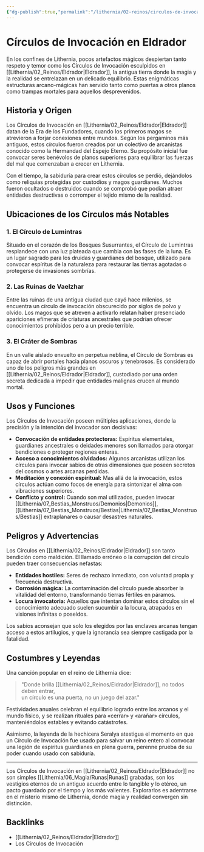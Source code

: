 ```yaml
---
{"dg-publish":true,"permalink":"/lithernia/02-reinos/circulos-de-invocacion-en-eldrador/","title":"Círculos de Invocación en Eldrador","tags":["lithernia","magia","estructura-magica"]}
---
```


# Círculos de Invocación en Eldrador

En los confines de Lithernia, pocos artefactos mágicos despiertan tanto respeto y temor como los Círculos de Invocación esculpidos en [[Lithernia/02_Reinos/Eldrador\|Eldrador]], la antigua tierra donde la magia y la realidad se entrelazan en un delicado equilibrio. Estas enigmáticas estructuras arcano-mágicas han servido tanto como puertas a otros planos como trampas mortales para aquellos desprevenidos.

## Historia y Origen

Los Círculos de Invocación en [[Lithernia/02_Reinos/Eldrador\|Eldrador]] datan de la Era de los Fundadores, cuando los primeros magos se atrevieron a forjar conexiones entre mundos. Según los pergaminos más antiguos, estos círculos fueron creados por un colectivo de arcanistas conocido como la Hermandad del Espejo Eterno. Su propósito inicial fue convocar seres benévolos de planos superiores para equilibrar las fuerzas del mal que comenzaban a crecer en Lithernia.

Con el tiempo, la sabiduría para crear estos círculos se perdió, dejándolos como reliquias protegidas por custodios y magos guardianes. Muchos fueron ocultados o destruidos cuando se comprobó que podían atraer entidades destructivas o corromper el tejido mismo de la realidad.

## Ubicaciones de los Círculos más Notables

### 1. El Círculo de Lumintras

Situado en el corazón de los Bosques Susurrantes, el Círculo de Lumintras resplandece con una luz plateada que cambia con las fases de la luna. Es un lugar sagrado para los druidas y guardianes del bosque, utilizado para convocar espíritus de la naturaleza para restaurar las tierras agotadas o protegerse de invasiones sombrías.

### 2. Las Ruinas de Vaelzhar

Entre las ruinas de una antigua ciudad que cayó hace milenios, se encuentra un círculo de invocación obscurecido por siglos de polvo y olvido. Los magos que se atreven a activarlo relatan haber presenciado apariciones efímeras de criaturas ancestrales que podrían ofrecer conocimientos prohibidos pero a un precio terrible.

### 3. El Cráter de Sombras

En un valle aislado envuelto en perpetua neblina, el Círculo de Sombras es capaz de abrir portales hacia planos oscuros y tenebrosos. Es considerado uno de los peligros más grandes en [[Lithernia/02_Reinos/Eldrador\|Eldrador]], custodiado por una orden secreta dedicada a impedir que entidades malignas crucen al mundo mortal.

## Usos y Funciones

Los Círculos de Invocación poseen múltiples aplicaciones, donde la precisión y la intención del invocador son decisivas:

- **Convocación de entidades protectoras:** Espíritus elementales, guardianes ancestrales o deidades menores son llamados para otorgar bendiciones o proteger regiones enteras.
- **Acceso a conocimientos olvidados:** Algunos arcanistas utilizan los círculos para invocar sabios de otras dimensiones que poseen secretos del cosmos o artes arcanas perdidas.
- **Meditación y conexión espiritual:** Mas allá de la invocación, estos círculos actúan como focos de energía para sintonizar el alma con vibraciones superiores.
- **Conflicto y control:** Cuando son mal utilizados, pueden invocar [[Lithernia/07_Bestias_Monstruos/Demonios\|Demonios]], [[Lithernia/07_Bestias_Monstruos/Bestias\|Lithernia/07_Bestias_Monstruos/Bestias]] extraplanares o causar desastres naturales.

## Peligros y Advertencias

Los Círculos en [[Lithernia/02_Reinos/Eldrador\|Eldrador]] son tanto bendición como maldición. El llamado erróneo o la corrupción del círculo pueden traer consecuencias nefastas: 

- **Entidades hostiles:** Seres de rechazo inmediato, con voluntad propia y frecuencia destructiva.
- **Corrosión mágica:** La contaminación del círculo puede absorber la vitalidad del entorno, transformando tierras fértiles en páramos.
- **Locura invocatoria:** Aquellos que intentan dominar estos círculos sin el conocimiento adecuado suelen sucumbir a la locura, atrapados en visiones infinitas o poseídos.

Los sabios aconsejan que solo los elegidos por las enclaves arcanas tengan acceso a estos artilugios, y que la ignorancia sea siempre castigada por la fatalidad.

## Costumbres y Leyendas

Una canción popular en el reino de Lithernia dice:

> "Donde brilla [[Lithernia/02_Reinos/Eldrador\|Eldrador]], no todos deben entrar,  
> un círculo es una puerta, no un juego del azar."

Festividades anuales celebran el equilibrio logrado entre los arcanos y el mundo físico, y se realizan rituales para «cerrar» y «arañar» círculos, manteniéndolos estables y evitando catástrofes.

Asimismo, la leyenda de la hechicera Seralya atestigua el momento en que un Círculo de Invocación fue usado para salvar un reino entero al convocar una legión de espíritus guardianes en plena guerra, perenne prueba de su poder cuando usado con sabiduría.

---

Los Círculos de Invocación en [[Lithernia/02_Reinos/Eldrador\|Eldrador]] no son simples [[Lithernia/06_Magia/Runas\|Runas]] grabadas, son los vestigios eternos de un antiguo acuerdo entre lo tangible y lo etéreo, un pacto guardado por el tiempo y los más valientes. Explorarlos es adentrarse en el misterio mismo de Lithernia, donde magia y realidad convergen sin distinción.

## Backlinks
- [[Lithernia/02_Reinos/Eldrador\|Eldrador]]
- Los Círculos de Invocación
